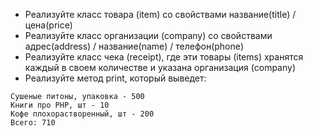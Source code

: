 

 - Реализуйте класс товара (item) со свойствами название(title) /
   цена(price)   
  - Реализуйте класс организации (company) со свойствами
   адрес(address) / название(name) / телефон(phone)   
  - Реализуйте класс чека (receipt), где эти товары (items) хранятся каждый в своем
   количестве и указана организация (company)   
   - Реализуйте метод print, который выведет:
 ```
Сушеные питоны, упаковка - 500
Книги про PHP, шт - 10
Кофе плохорастворенный, шт - 200
Всего: 710
```
